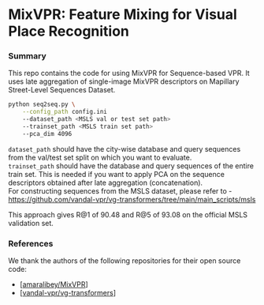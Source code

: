 # MixVPR: Feature Mixing for Visual Place Recognition

### Summary
This repo contains the code for using MixVPR for Sequence-based VPR. It uses late aggregation of single-image MixVPR descriptors on Mapillary Street-Level Sequences Dataset. 

``` bash 
python seq2seq.py \
    --config_path config.ini
    --dataset_path <MSLS val or test set path>
    --trainset_path <MSLS train set path>
    --pca_dim 4096
```
`dataset_path` should have the city-wise database and query sequences from the val/test set split on which you want to evaluate.  
`trainset_path` should have the database and query sequences of the entire train set. This is needed if you want to apply PCA on the sequence descriptors obtained after late aggregation (concatenation).  
For constructing sequences from the MSLS dataset, please refer to - https://github.com/vandal-vpr/vg-transformers/tree/main/main_scripts/msls  

This approach gives R@1 of 90.48 and R@5 of 93.08 on the official MSLS validation set.  

### References
We thank the authors of the following repositories for their open source code:
 * [[amaralibey/MixVPR](https://github.com/amaralibey/MixVPR)]
 * [[vandal-vpr/vg-transformers](https://github.com/vandal-vpr/vg-transformers)]